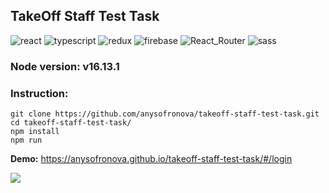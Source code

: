 <h2>TakeOff Staff Test Task</h2>

<div>
<img src="https://img.shields.io/badge/react-%23323330.svg?style=for-the-badge&logo=react&logoColor=white" alt="react">
<img src="https://img.shields.io/badge/typescript-%23323330.svg?style=for-the-badge&logo=typescript&logoColor=white" alt="typescript">
<img src="https://img.shields.io/badge/-redux_toolkit-323330?style=for-the-badge&amp;logo=redux" alt="redux">
<img src="https://img.shields.io/badge/Firebase-323330?style=for-the-badge&logo=Firebase&logoColor=white" alt="firebase">
<img src="https://img.shields.io/badge/React_Router-%23323330?style=for-the-badge&logo=react-router&logoColor=white" alt="React_Router">
<img src="https://img.shields.io/badge/SASS-323330.svg?style=for-the-badge&logo=SASS&logoColor=white" alt="sass">
</div>  

### Node version: v16.13.1

### Instruction:
    git clone https://github.com/anysofronova/takeoff-staff-test-task.git
    cd takeoff-staff-test-task/
    npm install
    npm run

**Demo:** https://anysofronova.github.io/takeoff-staff-test-task/#/login
<div><img src="https://i.postimg.cc/Y0403RJP/2022-09-21-14-37-56.png"></div>  
